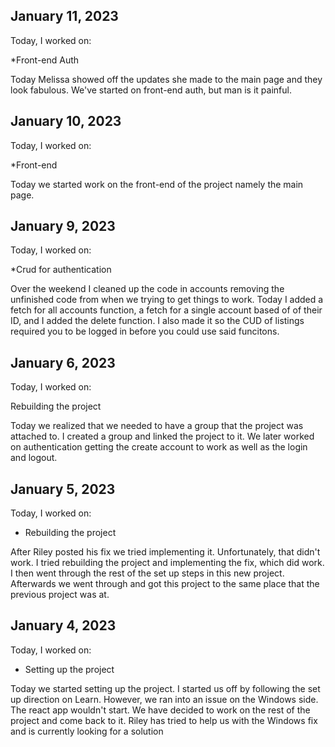 ## January 11, 2023

Today, I worked on:

*Front-end Auth

Today Melissa showed off the updates she made to the main page and they look fabulous. We've started on front-end auth, but man is it painful. 

## January 10, 2023

Today, I worked on:

*Front-end

Today we started work on the front-end of the project namely the main page.

## January 9, 2023

Today, I worked on:

*Crud for authentication

Over the weekend I cleaned up the code in accounts removing the unfinished code from when we trying to get things to work. Today I added a fetch for all accounts function, a fetch for a single account based of of their ID, and I added the delete function. I also made it so the CUD of listings required you to be logged in before you could use said funcitons. 

## January 6, 2023

Today, I worked on:

Rebuilding the project

Today we realized that we needed to have a group that the project was attached to. I created a group and linked the project to it. We later worked on authentication getting the create account to work as well as the login and logout.
## January 5, 2023

Today, I worked on:

* Rebuilding the project

After Riley posted his fix we tried implementing it. Unfortunately, that didn't work. I tried rebuilding the project and implementing the fix, which did work. I then went through the rest of the set up steps in this new project. Afterwards we went through and got this project to the same place that the previous project was at.
## January 4, 2023

Today, I worked on:

* Setting up the project

Today we started setting up the project. I started us off by following the set up direction on Learn. However, we ran into an issue on the Windows side. The react app wouldn't start. We have decided to work on the rest of the project and come back to it. Riley has tried to help us with the Windows fix and is currently looking for a solution

